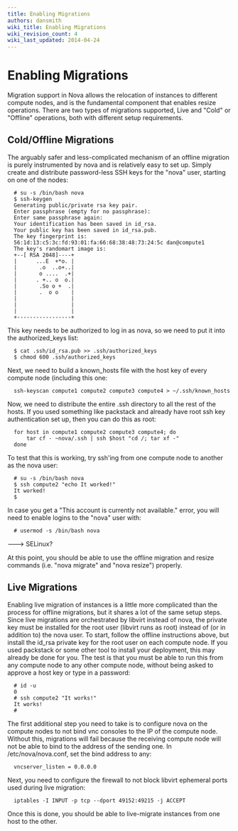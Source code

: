 ```yaml
---
title: Enabling Migrations
authors: dansmith
wiki_title: Enabling Migrations
wiki_revision_count: 4
wiki_last_updated: 2014-04-24
---
```


# Enabling Migrations

Migration support in Nova allows the relocation of instances to different compute nodes, and is the fundamental component that enables resize operations. There are two types of migrations supported, Live and "Cold" or "Offline" operations, both with different setup requirements.

## Cold/Offline Migrations

The arguably safer and less-complicated mechanism of an offline migration is purely instrumented by nova and is relatively easy to set up. Simply create and distribute password-less SSH keys for the "nova" user, starting on one of the nodes:

      # su -s /bin/bash nova
      $ ssh-keygen
      Generating public/private rsa key pair.
      Enter passphrase (empty for no passphrase): 
      Enter same passphrase again: 
      Your identification has been saved in id_rsa.
      Your public key has been saved in id_rsa.pub.
      The key fingerprint is:
      56:1d:13:c5:3c:fd:93:01:fa:66:68:38:48:73:24:5c dan@compute1
      The key's randomart image is:
      +--[ RSA 2048]----+
      |      ...E  +*o. |
      |       .o  ..o+..|
      |       o ....  .+|
      |      . +.. o  o.|
      |       .So o +  .|
      |       .  o o    |
      |                 |
      |                 |
      |                 |
      +-----------------+

This key needs to be authorized to log in as nova, so we need to put it into the authorized_keys list:

      $ cat .ssh/id_rsa.pub >> .ssh/authorized_keys
      $ chmod 600 .ssh/authorized_keys

Next, we need to build a known_hosts file with the host key of every compute node (including this one:

      ssh-keyscan compute1 compute2 compute3 compute4 > ~/.ssh/known_hosts

Now, we need to distribute the entire .ssh directory to all the rest of the hosts. If you used something like packstack and already have root ssh key authentication set up, then you can do this as root:

      for host in compute1 compute2 compute3 compute4; do
          tar cf - ~nova/.ssh | ssh $host "cd /; tar xf -"
      done

To test that this is working, try ssh'ing from one compute node to another as the nova user:

      # su -s /bin/bash nova
      $ ssh compute2 "echo It worked!"
      It worked!
      $

In case you get a "This account is currently not available." error, you will need to enable logins to the "nova" user with:

      # usermod -s /bin/bash nova

---> SELinux?

At this point, you should be able to use the offline migration and resize commands (i.e. "nova migrate" and "nova resize") properly.

## Live Migrations

Enabling live migration of instances is a little more complicated than the process for offline migrations, but it shares a lot of the same setup steps. Since live migrations are orchestrated by libvirt instead of nova, the private key must be installed for the root user (libvirt runs as root) instead of (or in addition to) the nova user. To start, follow the offline instructions above, but install the id_rsa private key for the root user on each compute node. If you used packstack or some other tool to install your deployment, this may already be done for you. The test is that you must be able to run this from any compute node to any other compute node, without being asked to approve a host key or type in a password:

      # id -u
      0
      # ssh compute2 "It works!"
      It works!
      #

The first additional step you need to take is to configure nova on the compute nodes to not bind vnc consoles to the IP of the compute node. Without this, migrations will fail because the receiving compute node will not be able to bind to the address of the sending one. In /etc/nova/nova.conf, set the bind address to any:

      vncserver_listen = 0.0.0.0

Next, you need to configure the firewall to not block libvirt ephemeral ports used during live migration:

      iptables -I INPUT -p tcp --dport 49152:49215 -j ACCEPT

Once this is done, you should be able to live-migrate instances from one host to the other.
